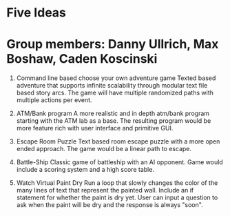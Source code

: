 # Five Ideas
# Group members: Danny Ullrich, Max Boshaw, Caden Koscinski

1. Command line based choose your own adventure game
Texted based adventure that supports infinite scalability through modular text file based story arcs.
The game will have multiple randomized paths with multiple actions per event.

2. ATM/Bank program
A more realistic and in depth atm/bank program starting with the ATM lab as a base. The resulting program would be more feature rich with user interface and primitive GUI.

3. Escape Room Puzzle
Text based room escape puzzle with a more open ended approach. The game would be a linear path to escape.

4. Battle-Ship
Classic game of battleship with an AI opponent. Game would include a scoring system and a high score table.

5. Watch Virtual Paint Dry
Run a loop that slowly changes the color of the many lines of text that represent the painted wall. Include an if statement for whether the paint is dry yet. User can input a question to ask when the paint will be dry and the response is always "soon".
